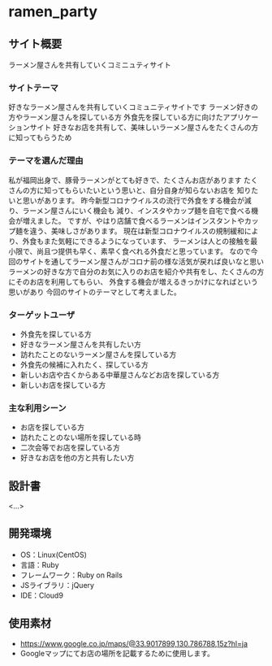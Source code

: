 # ramen_party

## サイト概要
ラーメン屋さんを共有していくコミニュティサイト

### サイトテーマ
好きなラーメン屋さんを共有していくコミュニティサイトです
ラーメン好きの方やラーメン屋さんを探している方
外食先を探している方に向けたアプリケーションサイト
好きなお店を共有して、美味しいラーメン屋さんをたくさんの方に知ってもらうため


### テーマを選んだ理由

私が福岡出身で、豚骨ラーメンがとても好きで、たくさんお店があります
たくさんの方に知ってもらいたいという思いと、自分自身が知らないお店を
知りたいと思いがあります。
昨今新型コロナウイルスの流行で外食をする機会が減り、ラーメン屋さんにいく機会も
減り、インスタやカップ麺を自宅で食べる機会が増えました。
ですが、やはり店舗で食べるラーメンはインスタントやカップ麺を違う、美味しさがあります。
現在は新型コロナウイルスの規制緩和により、外食もまた気軽にできるようになっています、
ラーメンは人との接触を最小限で、尚且つ提供も早く、素早く食べれる外食だと思っています。
なので今回のサイトを通してラーメン屋さんがコロナ前の様な活気が戻れば良いなと思い
ラーメンの好きな方で自分のお気に入りのお店を紹介や共有をし、たくさんの方にそのお店を利用してもらい、
外食する機会が増えるきっかけになればという思いがあり
今回のサイトのテーマとして考えました。

### ターゲットユーザ

- 外食先を探している方
- 好きなラーメン屋さんを共有したい方
- 訪れたことのないラーメン屋さんを探している方
- 外食先の候補に入れたく、探している方
- 新しいお店や古くからある中華屋さんなどお店を探している方
- 新しいお店を探している方

### 主な利用シーン

- お店を探している方
- 訪れたことのない場所を探している時
- 二次会等でお店を探している方
- 好きなお店を他の方と共有したい方


## 設計書
<...>

## 開発環境
- OS：Linux(CentOS)
- 言語：Ruby
- フレームワーク：Ruby on Rails
- JSライブラリ：jQuery
- IDE：Cloud9

## 使用素材
- https://www.google.co.jp/maps/@33.9017899,130.786788,15z?hl=ja
- Googleマップにてお店の場所を記載するために使用します。